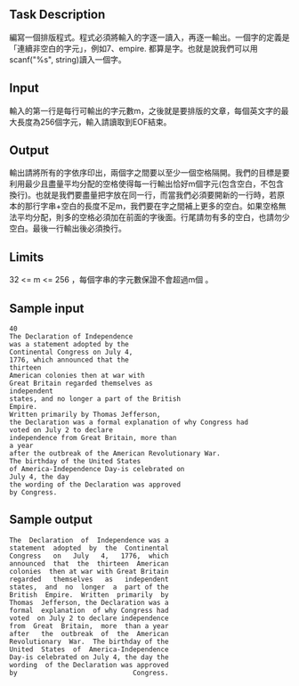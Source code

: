 ## Task Description ##

編寫一個排版程式。程式必須將輸入的字逐一讀入，再逐一輸出。一個字的定義是「連續非空白的字元」，例如7、empire. 都算是字。也就是說我們可以用scanf("%s", string)讀入一個字。

## Input ##

輸入的第一行是每行可輸出的字元數m，之後就是要排版的文章，每個英文字的最大長度為256個字元，輸入請讀取到EOF結束。

## Output ##

輸出請將所有的字依序印出，兩個字之間要以至少一個空格隔開。我們的目標是要利用最少且盡量平均分配的空格使得每一行輸出恰好m個字元(包含空白，不包含換行)。也就是我們要盡量把字放在同一行，而當我們必須要開新的一行時，若原本的那行字串+空白的長度不足m，我們要在字之間補上更多的空白。如果空格無法平均分配，則多的空格必須加在前面的字後面。行尾請勿有多的空白，也請勿少空白。最後一行輸出後必須換行。

## Limits ##

32 <= m <= 256 ，每個字串的字元數保證不會超過m個 。

## Sample input ##

```
40
The Declaration of Independence 
was a statement adopted by the 
Continental Congress on July 4, 
1776, which announced that the 
thirteen 
American colonies then at war with 
Great Britain regarded themselves as 
independent
states, and no longer a part of the British 
Empire. 
Written primarily by Thomas Jefferson, 
the Declaration was a formal explanation of why Congress had 
voted on July 2 to declare 
independence from Great Britain, more than 
a year 
after the outbreak of the American Revolutionary War. 
The birthday of the United States 
of America-Independence Day-is celebrated on 
July 4, the day 
the wording of the Declaration was approved 
by Congress.
```

## Sample output ##

```
The  Declaration  of  Independence was a
statement  adopted  by  the  Continental
Congress   on   July   4,   1776,  which
announced  that  the  thirteen  American
colonies  then at war with Great Britain
regarded   themselves   as   independent
states,  and  no  longer  a  part of the
British  Empire.  Written  primarily  by
Thomas  Jefferson, the Declaration was a
formal  explanation  of why Congress had
voted  on July 2 to declare independence
from  Great  Britain,  more  than a year
after   the  outbreak  of  the  American
Revolutionary  War.  The birthday of the
United  States  of  America-Independence
Day-is celebrated on July 4, the day the
wording  of the Declaration was approved
by                             Congress.
```